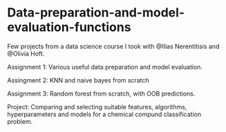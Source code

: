 # Data-preparation-and-model-evaluation-functions

Few projects from a data science course I took with @Ilias Nerentitisis and @Olivia Hoft.

Assignment 1: Various useful data preparation and model evaluation.

Assingment 2: KNN and naive bayes from scratch

Assignment 3: Random forest from scratch, with OOB predictions.

Project: Comparing and selecting suitable features, algorithms, hyperparameters and models for a chemical compund classification problem. 
